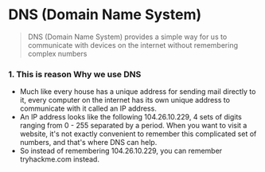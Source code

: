 # DNS (Domain Name System)
>DNS (Domain Name System) provides a simple way for us to communicate with devices on the internet without remembering complex numbers

### 1. This is reason Why we use DNS
- Much like every house has a unique address for sending mail directly to it, every computer on the internet has its own unique address to communicate with it called an IP address. 
- An IP address looks like the following 104.26.10.229, 4 sets of digits ranging from 0 - 255 separated by a period. When you want to visit a website, it's not exactly convenient to remember this complicated set of numbers, and that's where DNS can help. 
- So instead of remembering 104.26.10.229, you can remember tryhackme.com instead.
